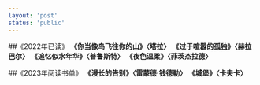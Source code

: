 ```yaml
---
layout: 'post'
status: 'public'
---
```

##《2022年已读》
**《你当像鸟飞往你的山》〈塔拉〉**
**《过于喧嚣的孤独》〈赫拉巴尔〉**
**《追忆似水年华》〈普鲁斯特〉**
**《夜色温柔》〈菲茨杰拉德〉**

##《2023年阅读书单》
**《漫长的告别》〈雷蒙德·钱德勒〉**
**《城堡》〈卡夫卡〉**
